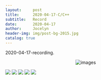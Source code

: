 ```yaml
---
layout:     post
title:      2020-04-17-C/C++
subtitle:   Record
date:       2020-04-17
author:     Jocelyn
header-img: img/post-bg-2015.jpg
catalog: true
---
```


2020-04-17-recording.
<p align='center'>
<img src='2020-04-17-2.jpg' title='images' style='max-width:600px'></img>
</p>

![](2020-04-17-2.jpg)
![](2020-04-17-3.jpg)
![](2020-04-17-4.jpg)
![](2020-04-17-5.jpg)
![](2020-04-17-6.jpg)
